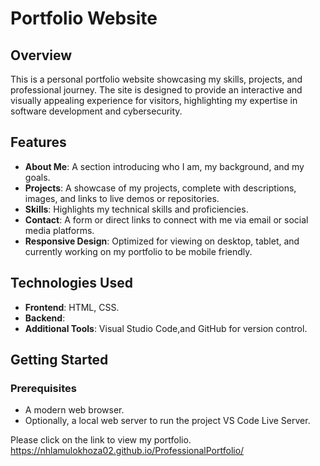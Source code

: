 # Portfolio Website

## **Overview**
This is a personal portfolio website showcasing my skills, projects, and professional journey. The site is designed to provide an interactive and visually appealing experience for visitors, highlighting my expertise in software development and cybersecurity.

## **Features**
- **About Me**: A section introducing who I am, my background, and my goals.
- **Projects**: A showcase of my projects, complete with descriptions, images, and links to live demos or repositories.
- **Skills**: Highlights my technical skills and proficiencies.
- **Contact**: A form or direct links to connect with me via email or social media platforms.
- **Responsive Design**: Optimized for viewing on desktop, tablet, and currently working on my portfolio to be mobile friendly.

## **Technologies Used**
- **Frontend**: HTML, CSS.
- **Backend**: 
- **Additional Tools**: Visual Studio Code,and GitHub for version control.

## **Getting Started**
### Prerequisites
- A modern web browser.
- Optionally, a local web server to run the project VS Code Live Server.

Please click on the link to view my portfolio. https://nhlamulokhoza02.github.io/ProfessionalPortfolio/
